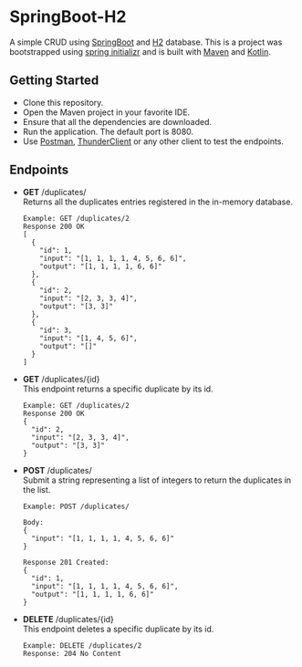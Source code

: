 # SpringBoot-H2
A simple CRUD using [SpringBoot](https://spring.io/projects/spring-boot) and [H2](https://www.h2database.com/) database. This is a project was bootstrapped using [spring initializr](https://start.spring.io/) and is built with [Maven](https://maven.apache.org/) and [Kotlin](https://kotlinlang.org/). 

## Getting Started
- Clone this repository.
- Open the Maven project in your favorite IDE.
- Ensure that all the dependencies are downloaded.
- Run the application. The default port is 8080.
- Use [Postman](https://www.postman.com/), [ThunderClient](https://www.thunderclient.com/) or any other client to test the endpoints.

## Endpoints

- __GET__ /duplicates/<br>
  Returns all the duplicates entries registered in the in-memory database.

  ```
  Example: GET /duplicates/2
  Response 200 OK 
  [
    {
      "id": 1,
      "input": "[1, 1, 1, 1, 4, 5, 6, 6]",
      "output": "[1, 1, 1, 1, 6, 6]"
    },
    {
      "id": 2,
      "input": "[2, 3, 3, 4]",
      "output": "[3, 3]"
    },
    {
      "id": 3,
      "input": "[1, 4, 5, 6]",
      "output": "[]"
    }
  ]
  ```
  
- __GET__ /duplicates/{id}<br>
  This endpoint returns a specific duplicate by its id.
  ```
  Example: GET /duplicates/2
  Response 200 OK
  {
    "id": 2,
    "input": "[2, 3, 3, 4]",
    "output": "[3, 3]"
  }
  ```
- __POST__ /duplicates/<br>
  Submit a string representing a list of integers to return the duplicates in the list.
  ```
  Example: POST /duplicates/
  
  Body:
  {
    "input": "[1, 1, 1, 1, 4, 5, 6, 6]"
  }
  
  Response 201 Created:
  {
    "id": 1,
    "input": "[1, 1, 1, 1, 4, 5, 6, 6]",
    "output": "[1, 1, 1, 1, 6, 6]"
  }
  ``` 
  
- __DELETE__ /duplicates/{id}<br>
  This endpoint deletes a specific duplicate by its id.
  ```
  Example: DELETE /duplicates/2
  Response: 204 No Content
  ```
